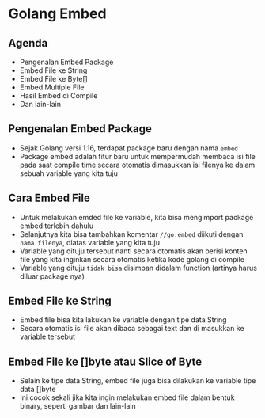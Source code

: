 # Golang Embed

## Agenda

- Pengenalan Embed Package
- Embed File ke String
- Embed File ke Byte[]
- Embed Multiple File
- Hasil Embed di Compile
- Dan lain-lain

## Pengenalan Embed Package

- Sejak Golang versi 1.16, terdapat package baru dengan nama `embed`
- Package embed adalah fitur baru untuk mempermudah membaca isi file pada saat compile time secara otomatis dimasukkan isi filenya ke dalam sebuah variable yang kita tuju

## Cara Embed File

- Untuk melakukan emded file ke variable, kita bisa mengimport package embed terlebih dahulu
- Selanjutnya kita bisa tambahkan komentar `//go:embed` diikuti dengan `nama filenya`, diatas variable yang kita tuju
- Variable yang dituju tersebut nanti secara otomatis akan berisi konten file yang kita inginkan secara otomatis ketika kode golang di compile
- Variable yang dituju `tidak bisa` disimpan didalam function (artinya harus diluar package nya)

## Embed File ke String

- Embed file bisa kita lakukan ke variable dengan tipe data String
- Secara otomatis isi file akan dibaca sebagai text dan di masukkan ke variable tersebut

## Embed File ke []byte atau Slice of Byte

- Selain ke tipe data String, embed file juga bisa dilakukan ke variable tipe data []byte
- Ini cocok sekali jika kita ingin melakukan embed file dalam bentuk binary, seperti gambar dan lain-lain
